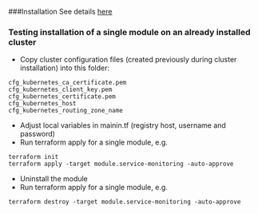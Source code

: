 ###Installation
See details [here](..)

### Testing installation of a single module on an already installed cluster
* Copy cluster configuration files (created previously during cluster installation) into this folder:
```
cfg_kubernetes_ca_certificate.pem  
cfg_kubernetes_client_key.pem  
cfg_kubernetes_certificate.pem
cfg_kubernetes_host
cfg_kubernetes_routing_zone_name
```
* Adjust local variables in mainin.tf (registry host, username and password)
* Run terraform apply for a single module, e.g.
```
terraform init
terraform apply -target module.service-monitoring -auto-approve
```
* Uninstall the module
* Run terraform apply for a single module, e.g.
```
terraform destroy -target module.service-monitoring -auto-approve
```